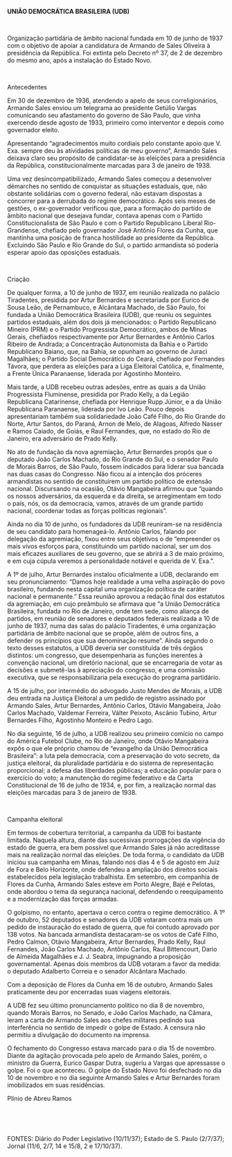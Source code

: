 **UNIÃO DEMOCRÁTICA BRASILEIRA (UDB)**

 

Organização partidária de âmbito nacional fundada em 10 de junho de 1937
com o objetivo de apoiar a candidatura de Armando de Sales Oliveira à
presidência da República. Foi extinta pelo Decreto nº 37, de 2 de
dezembro do mesmo ano, após a instalação do Estado Novo.

 

Antecedentes

Em 30 de dezembro de 1936, atendendo a apelo de seus correligionários,
Armando Sales enviou um telegrama ao presidente Getúlio Vargas
comunicando seu afastamento do governo de São Paulo, que vinha exercendo
desde agosto de 1933, primeiro como interventor e depois como governador
eleito.

Apresentando “agradecimentos muito cordiais pelo constante apoio que V.
Exa. sempre deu às atividades políticas de meu governo”, Armando Sales
deixava claro seu propósito de candidatar-se às eleições para a
presidência da República, constitucionalmente marcadas para 3 de janeiro
de 1938.

Uma vez desincompatibilizado, Armando Sales começou a desenvolver
démarches no sentido de conquistar as situações estaduais, que, não
obstante solidárias com o governo federal, não estavam dispostas a
concorrer para a derrubada do regime democrático. Após seis meses de
gestões, o ex-governador verificou que, para a formação do partido de
âmbito nacional que desejava fundar, contava apenas com o Partido
Constitucionalista de São Paulo e com o Partido Republicano Liberal
Rio-Grandense, chefiado pelo governador José Antônio Flores da Cunha,
que mantinha uma posição de franca hostilidade ao presidente da
República. Excluindo São Paulo e Rio Grande do Sul, o partido armandista
só poderia esperar apoio das oposições estaduais.

 

Criação

De qualquer forma, a 10 de junho de 1937, em reunião realizada no
palácio Tiradentes, presidida por Artur Bernardes e secretariada por
Eurico de Sousa Leão, de Pernambuco, e Alcântara Machado, de São Paulo,
foi fundada a União Democrática Brasileira (UDB), que reuniu os
seguintes partidos estaduais, além dos dois já mencionados: o Partido
Republicano Mineiro (PRM) e o Partido Progressista Democrático, ambos de
Minas Gerais, chefiados respectivamente por Artur Bernardes e Antônio
Carlos Ribeiro de Andrada; a Concentração Autonomista da Bahia e o
Partido Republicano Baiano, que, na Bahia, se opunham ao governo de
Juraci Magalhães; o Partido Social Democrático do Ceará, chefiado por
Fernandes Távora, que perdera as eleições para a Liga Eleitoral
Católica, e, finalmente, a Frente Única Paranaense, liderada por
Agostinho Monteiro.

Mais tarde, a UDB recebeu outras adesões, entre as quais a da União
Progressista Fluminense, presidida por Prado Kelly, a da Legião
Republicana Catarinense, chefiada por Henrique Rupp Júnior, e a da União
Republicana Paranaense, liderada por Ivo Leão. Pouco depois
apresentariam também sua solidariedade João Café Filho, do Rio Grande do
Norte, Artur Santos, do Paraná, Arnon de Melo, de Alagoas, Alfredo
Nasser e Ramos Caiado, de Goiás, e Raul Fernandes, que, no estado do Rio
de Janeiro, era adversário de Prado Kelly.

No ato de fundação da nova agremiação, Artur Bernardes propôs que o
deputado João Carlos Machado, do Rio Grande do Sul, e o senador Paulo de
Morais Barros, de São Paulo, fossem indicados para liderar sua bancada
nas duas casas do Congresso. Não ficou aí a intenção dos próceres
armandistas no sentido de constituírem um partido político de extensão
nacional. Discursando na ocasião, Otávio Mangabeira afirmou que “quando
os nossos adversários, da esquerda e da direita, se arregimentam em todo
o país, nós, os da democracia, vamos, através de um grande partido
nacional, coordenar todas as forças políticas regionais”.

Ainda no dia 10 de junho, os fundadores da UDB reuniram-se na residência
de seu candidato para homenageá-lo. Antônio Carlos, falando por
delegação da agremiação, fixou entre seus objetivos o de “empreender os
mais vivos esforços para, constituindo um partido nacional, ser um dos
mais eficazes auxiliares de seu governo, que se abrirá a 3 de maio
próximo, e em cuja cúpula veremos a personalidade notável e querida de
V. Exa.”.

A 1º de julho, Artur Bernardes instalou oficialmente a UDB, declarando
em seu pronunciamento: “Damos hoje realidade a uma velha aspiração do
povo brasileiro, fundando nesta capital uma organização política de
caráter nacional e permanente.” Essa reunião aprovou a redação final dos
estatutos da agremiação, em cujo preâmbulo se afirmava que “a União
Democrática Brasileira, fundada no Rio de Janeiro, onde tem sede, como
aliança de partidos, em reunião de senadores e deputados federais
realizada a 10 de junho de 1937, numa das salas do palácio Tiradentes, é
uma organização partidária de âmbito nacional que se propõe, além de
outros fins, a defender os princípios que sua denominação resume”. Ainda
segundo o texto desses estatutos, a UDB deveria ser constituída de três
órgãos distintos: um congresso, que desempenharia as funções inerentes à
convenção nacional, um diretório nacional, que se encarregaria de votar
as decisões e submetê-las à apreciação do congresso, e uma comissão
executiva, que se responsabilizaria pela execução do programa
partidário.

A 15 de julho, por intermédio do advogado Justo Mendes de Morais, a UDB
deu entrada na Justiça Eleitoral a um pedido de registro assinado por
Armando Sales, Artur Bernardes, Antônio Carlos, Otávio Mangabeira, João
Carlos Machado, Valdemar Ferreira, Válter Peixoto, Ascânio Tubino, Artur
Bernardes Filho, Agostinho Monteiro e Pedro Lago.

No dia seguinte, 16 de julho, a UDB realizou seu primeiro comício no
campo do América Futebol Clube, no Rio de Janeiro, onde Otávio
Mangabeira expôs o que ele próprio chamou de “evangelho da União
Democrática Brasileira”: a luta pela democracia, com a preservação do
voto secreto, da justiça eleitoral, da pluralidade partidária e do
sistema de representação proporcional; a defesa das liberdades públicas;
a educação popular para o exercício do voto; a manutenção do regime
federativo e da Carta Constitucional de 16 de julho de 1934, e, por fim,
a realização normal das eleições marcadas para 3 de janeiro de 1938.

 

Campanha eleitoral

Em termos de cobertura territorial, a campanha da UDB foi bastante
limitada. Naquela altura, diante das sucessivas prorrogações da vigência
do estado de guerra, era bem possível que Armando Sales já não
acreditasse mais na realização normal das eleições. De toda forma, o
candidato da UDB iniciou sua campanha em Minas, falando nos dias 4 e 5
de agosto em Juiz de Fora e Belo Horizonte, onde defendeu a ampliação
dos direitos sociais estabelecidos pela legislação trabalhista. Em
setembro, em companhia de Flores da Cunha, Armando Sales esteve em Porto
Alegre, Bajé e Pelotas, onde abordou o tema da segurança nacional,
defendendo o reequipamento e a modernização das forças armadas.

O golpismo, no entanto, apertava o cerco contra o regime democrático. A
1º de outubro, 52 deputados e senadores da UDB votaram contra mais um
pedido de instauração do estado de guerra, que foi contudo aprovado por
138 votos. Na bancada armandista destacaram-se os votos de Café Filho,
Pedro Calmon, Otávio Mangabeira, Artur Bernardes, Prado Kelly, Raul
Fernandes, João Carlos Machado, Antônio Carlos, Raul Bittencourt, Dario
de Almeida Magalhães e J. J. Seabra, impugnando a proposição
governamental. Apenas dois membros da UDB votaram a favor da medida: o
deputado Adalberto Correia e o senador Alcântara Machado.

Com a deposição de Flores da Cunha em 16 de outubro, Armando Sales
praticamente deu por encerradas suas viagens eleitorais.

A UDB fez seu último pronunciamento político no dia 8 de novembro,
quando Morais Barros, no Senado, e João Carlos Machado, na Câmara, leram
a carta de Armando Sales aos chefes militares pedindo sua interferência
no sentido de impedir o golpe de Estado. A censura não permitiu a
divulgação do documento na imprensa.

O fechamento do Congresso estava marcado para o dia 15 de novembro.
Diante da agitação provocada pelo apelo de Armando Sales, porém, o
ministro da Guerra, Eurico Gaspar Dutra, sugeriu a Vargas que apressasse
o golpe. Foi o que aconteceu. O golpe do Estado Novo foi desfechado no
dia 10 de novembro e no dia seguinte Armando Sales e Artur Bernardes
foram imobilizados em suas residências.

Plínio de Abreu Ramos

 

 

FONTES: Diário do Poder Legislativo (10/11/37); Estado de S. Paulo
(2/7/37); Jornal (11/6, 2/7, 14 e 15/8, 2 e 17/10/37).

 
